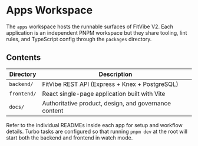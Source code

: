 # Apps Workspace

The `apps` workspace hosts the runnable surfaces of FitVibe V2. Each application is an independent PNPM workspace but they share tooling, lint rules, and TypeScript config through the `packages` directory.

## Contents

| Directory     | Description                                             |
| ------------- | ------------------------------------------------------- |
| `backend/`    | FitVibe REST API (Express + Knex + PostgreSQL)          |
| `frontend/`   | React single-page application built with Vite           |
| `docs/`       | Authoritative product, design, and governance content   |

Refer to the individual READMEs inside each app for setup and workflow details. Turbo tasks are configured so that running `pnpm dev` at the root will start both the backend and frontend in watch mode.

